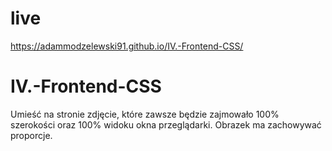 # live
https://adammodzelewski91.github.io/IV.-Frontend-CSS/
# IV.-Frontend-CSS
Umieść na stronie zdjęcie, które zawsze będzie zajmowało 100% szerokości oraz 100% widoku okna przeglądarki. Obrazek ma zachowywać proporcje.
